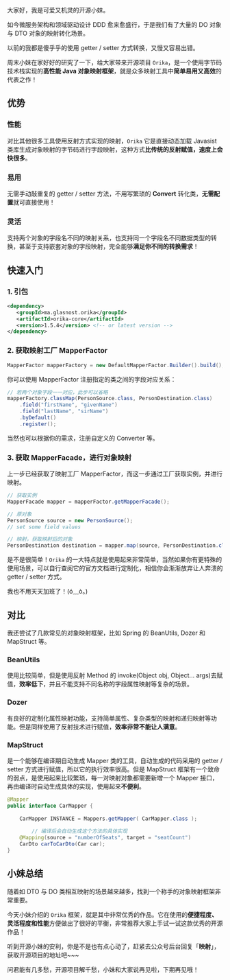 大家好，我是可爱又机灵的开源小妹。

如今微服务架构和领域驱动设计 DDD 愈来愈盛行，于是我们有了大量的 DO 对象与 DTO 对象的映射转化场景。

以前的我都是傻乎乎的使用 getter / setter 方式转换，又慢又容易出错。

周末小妹在家好好的研究了一下，给大家带来开源项目 `Orika`，是一个使用字节码技术栈实现的**高性能 Java 对象映射框架**，就是众多映射工具中**简单易用又高效**的代表之作！

## 优势
### 性能
对比其他很多工具使用反射方式实现的映射，`Orika` 它是直接动态加载 Javasist 类库生成对象映射的字节码进行字段映射，这种方式**比传统的反射赋值，速度上会快很多**。

### 易用
无需手动敲重复的 getter / setter 方法，不用写繁琐的 **Convert** 转化类，**无需配置**就可直接使用！

### 灵活
支持两个对象的字段名不同的映射关系，也支持同一个字段名不同数据类型的转换，甚至于支持嵌套对象的字段映射，完全能够**满足你不同的转换需求**！

## 快速入门
### 1. 引包

```xml
<dependency>
   <groupId>ma.glasnost.orika</groupId>
   <artifactId>orika-core</artifactId>
   <version>1.5.4</version> <!-- or latest version -->
</dependency>
```

### 2. 获取映射工厂 MapperFactor

```Java
MapperFactor mapperFactory = new DefaultMapperFactor.Builder().build();
```
你可以使用 MapperFactor 注册指定的类之间的字段对应关系：

```Java
// 若两个对象字段一一对应，此步可以省略
mapperFactory.classMap(PersonSource.class, PersonDestination.class)
	.field("firstName", "givenName")
	.field("lastName", "sirName")
	.byDefault()
	.register();
```
当然也可以根据你的需求，注册自定义的 Converter 等。

### 3. 获取 MapperFacade，进行对象映射
上一步已经获取了映射工厂 MapperFactor，而这一步通过工厂获取实例，并进行映射。

```Java
// 获取实例
MapperFacade mapper = mapperFactor.getMapperFacade();

// 原对象
PersonSource source = new PersonSource();
// set some field values

// 映射，获取映射后的对象
PersonDestination destination = mapper.map(source, PersonDestination.class);
```


是不是很简单！`Orika` 的一大特点就是使用起来非常简单，当然如果你有更特殊的使用场景，可以自行查阅它的官方文档进行定制化，相信你会渐渐放弃让人奔溃的 getter / setter 方式。

我也不用天天加班了！(ó﹏ò。) 

## 对比
我还尝试了几款常见的对象映射框架，比如 Spring 的 BeanUtils, Dozer 和 MapStruct 等。

### BeanUtils
使用比较简单，但是使用反射 Method 的 invoke(Object obj, Object... args)去赋值，**效率低下**，并且不能支持不同名称的字段属性映射等复杂的场景。

### Dozer
有良好的定制化属性映射功能，支持简单属性、复杂类型的映射和递归映射等功能。但是同样使用了反射技术进行赋值，**效率非常不能让人满意**。

### MapStruct
是一个能够在编译期自动生成 Mapper 类的工具，自动生成的代码采用的 getter / setter 方式进行赋值，所以它的执行效率很高。但是 MapStruct 框架有一个致命的弱点，是使用起来比较繁琐，每一对映射对象都需要新增一个 Mapper 接口，再由编译时自动生成具体的实现，使用起来**不便利**。

```Java
@Mapper
public interface CarMapper {
 
    CarMapper INSTANCE = Mappers.getMapper( CarMapper.class );
 
		// 编译后会自动生成这个方法的具体实现
    @Mapping(source = "numberOfSeats", target = "seatCount")
    CarDto carToCarDto(Car car);
}
```

## 小妹总结
随着如 DTO 与 DO 类相互映射的场景越来越多，找到一个称手的对象映射框架非常重要。

今天小妹介绍的 `Orika` 框架，就是其中非常优秀的作品。它在使用的**便捷程度、灵活程度和性能**方便做出了很好的平衡，非常推荐大家上手试一试这款优秀的开源作品！

听到开源小妹的安利，你是不是也有点心动了，赶紧去公众号后台回复「**映射**」，获取开源项目的地址吧~~~

问君能有几多愁，开源项目解千愁，小妹和大家说再见啦，下期再见哦！
